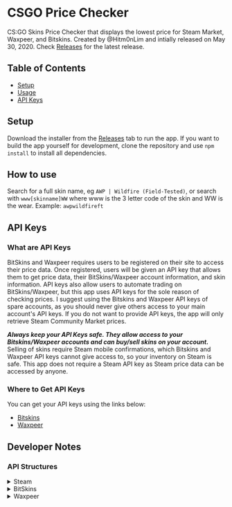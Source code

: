 # CSGO Price Checker

CS:GO Skins Price Checker that displays the lowest price for Steam Market, Waxpeer, and Bitskins. Created by @Hitm0nLim and intially released on May 30, 2020. Check [Releases](https://github.com/Hitm0nLim/csgo-price-checker/releases) for the latest release.

## Table of Contents

- [Setup](#setup)
- [Usage](#usage)
- [API Keys](#api-keys)

## Setup

Download the installer from the [Releases](https://github.com/Hitm0nLim/csgo-price-checker/releases) tab to run the app. If you want to build the app yourself for development, clone the repository and use `npm install` to install all dependencies.

## How to use

Search for a full skin name, eg `AWP | Wildfire (Field-Tested)`, or search with `www[skinname]WW` where www is the 3 letter code of the skin and WW is the wear. Example: `awpwildfireft`

## API Keys

### What are API Keys

BitSkins and Waxpeer requires users to be registered on their site to access their price data. Once registered, users will be given an API key that allows them to get price data, their BitSkins/Waxpeer account information, and skin information. API keys also allow users to automate trading on BitSkins/Waxpeer, but this app uses API keys for the sole reason of checking prices. I suggest using the Bitskins and Waxpeer API keys of spare accounts, as you should never give others access to your main account's API keys. If you do not want to provide API keys, the app will only retrieve Steam Community Market prices.

***Always keep your API Keys safe. They allow access to your Bitskins/Waxpeer accounts and can buy/sell skins on your account.*** Selling of skins require Steam mobile confirmations, which Bitskins and Waxpeer API keys cannot give access to, so your inventory on Steam is safe. This app does not require a Steam API key as Steam price data can be accessed by anyone.

### Where to Get API Keys

You can get your API keys using the links below:

- [Bitskins](https://bitskins.com/settings)
- [Waxpeer](https://waxpeer.com/user/profile)

## Developer Notes

### API Structures

<details>

<summary>Steam</summary>

The Steam Community Market API is openly available at `https://steamcommunity.com/market/priceoverview/`. It requires the following parameters:

- `appid`: 730 for CS:GO
- `currency`: 1 for USD, 20 for CAD
- `market_hash_name`: item name, in the form of `weapon | skin (wear)`

An example call would be:

```https://steamcommunity.com/market/priceoverview/?appid=730&currency=1&market_hash_name=AK-47%20|%20Redline%20(Field-Tested)```

A successful response:

```json
{"success":true,"lowest_price":"$14.96","volume":"452","median_price":"$14.97"}
```

Unsuccessful response:

```json
{"success":false}
```

</details>

<details>
<summary>BitSkins</summary>

The [BitSkins API](https://bitskins.com/api) is only accessible via an API key and a generated TOTP code. We can use `https://bitskins.com/api/v1/get_inventory_on_sale/` endpoint to get all listings of a specific item and sort it so we can find the cheapest price easily. It requires the following parameters:

- `api_key`: BitSkins API key
- `code`: One time password token, generated with `notp.totp` and `thirty-two` module
- `sort_by`: How results are sorted. We use `price`
- `order`: Order of the sort. We use `asc` to show cheapest prices first
- `show_trade_delayed_items`: Whether or not to show items that have Steam trade hold on BitSkin bot accounts. We use `1` to show these items
- `market_hash_name`: item name, in the form of `weapon | skin (wear)`

An example call would be:

```https://bitskins.com/api/v1/get_inventory_on_sale/?api_key=API_KEY&code=CODE&app_id=730&sort_by=price&order=asc&show_trade_delayed_items=1&market_hash_name=AK-47 | Redline (Field-Tested)```

A successful response:

```json
{
  "status": "success",
  "data": {
    "items": [
      {
        "app_id": "730",
        "context_id": "2",
        "item_id": "24516652515",
        "asset_id": "24516652515",
        "class_id": "4700295612",
        "instance_id": "480085569",
        "market_hash_name": "AK-47 | Redline (Field-Tested)",
        "item_type": "Rifle",
        "item_class": "282",
        "item_rarity": "Classified",
        "item_weapon": "AK-47",
        "item_quality": "Normal",
        "image": "https://steamcommunity-a.akamaihd.net/economy/image/-9a81dlWLwJ2UUGcVs_nsVtzdOEdtWwKGZZLQHTxDZ7I56KU0Zwwo4NUX4oFJZEHLbXH5ApeO4YmlhxYQknCRvCo04DEVlxkKgpot7HxfDhjxszJemkV09-5lpKKqPrxN7LEmyVQ7MEpiLuSrYmnjQO3-UdsZGHyd4_Bd1RvNQ7T_FDrw-_ng5Pu75iY1zI97bhLsvQz/256fx256f",
        "inspectable": true,
        "inspect_link": "steam://rungame/730/76561202255233023/+csgo_econ_action_preview%20S76561198399664716A%asset_id%D2940503861087363583",
        "price": "10.40",
        "suggested_price": "14.15",
        "is_featured": false,
        "float_value": "0.31457195",
        "pattern_info": {
          "paintindex": 282,
          "paintseed": 327,
          "rarity": 5,
          "quality": 4,
          "paintwear": 1050742675,
          "patternname": "Redline"
        },
        "phase": null,
        "type": "listed",
        "is_mine": false,
        "tags": {
          "type": "Rifle",
          "weapon": "AK-47",
          "itemset": "The Phoenix Collection",
          "quality": "Normal",
          "rarity": "Classified",
          "exterior": "Field-Tested"
        },
        "fraud_warnings": [],
        "stickers": null,
        "updated_at": 1641594997,
        "withdrawable_at": 1642147199,
        "bot_uid": "76561198399664716"
      },
      .
      .
      .
```

Unsuccessful responses:

```json
{
  "status": "fail",
  "data": {
    "error_message": "Invalid API Key, invalid two-factor authentication code, or API access not enabled."
  }
}
```

```json
/* Skin not found */
{
  "status": "success",
  "data": {
    "items": [],
    "page": 1,
    "cache_expires_at": 0,
    "rendered_in_seconds": 0
  }
}
```

</details>

<details>
<summary>Waxpeer</summary>

The [Waxpeer API](https://waxpeer.com/docs) is only accessible via an API key. We can use `https://api.waxpeer.com/v1/search-items-by-name/` endpoint to get all listings of a specific item sorted by price low to high. It requires the following parameters:

- `api`: Waxpeer API key
- `code`: One time password token, generated with `notp.totp` and `thirty-two` module
- `sort_by`: How results are sorted. We use `price`
- `order`: Order of the sort. We use `asc` to show cheapest prices first
- `show_trade_delayed_items`: Whether or not to show items that have Steam trade hold on BitSkin bot accounts. We use `1` to show these items
- `market_hash_name`: item name, in the form of `weapon | skin (wear)`

An example call would be:

```https://api.waxpeer.com/v1/search-items-by-name/?api=API_KEY&names=AK-47 | Redline (Field-Tested)```

A successful response:

```json
{
  "success": true,
  "items": [
    {
      "name": "AK-47 | Redline (Field-Tested)",
      "price": 14057,
      "image": "https://steamcommunity-a.akamaihd.net/economy/image/class/730/4483852859/200fx125f",
      "item_id": "23220317927"
    },
    .
    .
    .
```

Unsuccessful responses:
```json
{"success":false,"msg":"wrong api"}
```

```json
/* Skin not found */
{"success":true,"items":[]}
```

</details>